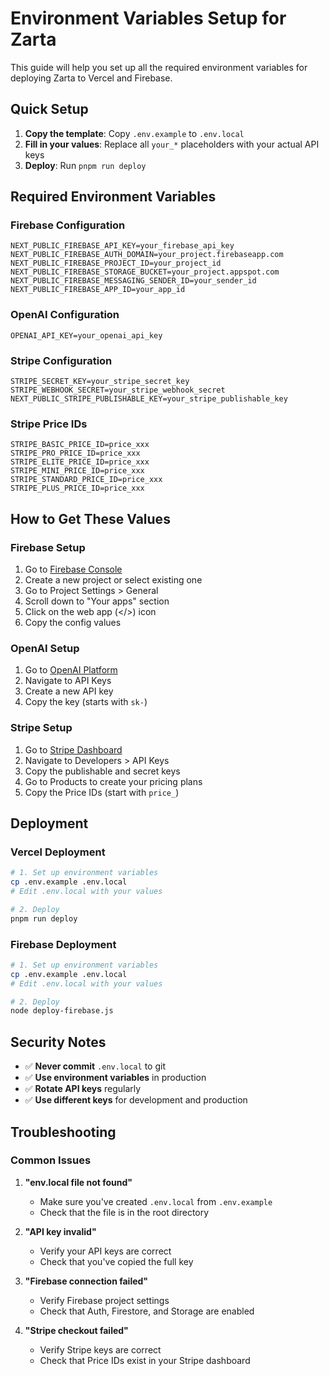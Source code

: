 # Environment Variables Setup for Zarta

This guide will help you set up all the required environment variables for deploying Zarta to Vercel and Firebase.

## Quick Setup

1. **Copy the template**: Copy `.env.example` to `.env.local`
2. **Fill in your values**: Replace all `your_*` placeholders with your actual API keys
3. **Deploy**: Run `pnpm run deploy`

## Required Environment Variables

### Firebase Configuration
```env
NEXT_PUBLIC_FIREBASE_API_KEY=your_firebase_api_key
NEXT_PUBLIC_FIREBASE_AUTH_DOMAIN=your_project.firebaseapp.com
NEXT_PUBLIC_FIREBASE_PROJECT_ID=your_project_id
NEXT_PUBLIC_FIREBASE_STORAGE_BUCKET=your_project.appspot.com
NEXT_PUBLIC_FIREBASE_MESSAGING_SENDER_ID=your_sender_id
NEXT_PUBLIC_FIREBASE_APP_ID=your_app_id
```

### OpenAI Configuration
```env
OPENAI_API_KEY=your_openai_api_key
```

### Stripe Configuration
```env
STRIPE_SECRET_KEY=your_stripe_secret_key
STRIPE_WEBHOOK_SECRET=your_stripe_webhook_secret
NEXT_PUBLIC_STRIPE_PUBLISHABLE_KEY=your_stripe_publishable_key
```

### Stripe Price IDs
```env
STRIPE_BASIC_PRICE_ID=price_xxx
STRIPE_PRO_PRICE_ID=price_xxx
STRIPE_ELITE_PRICE_ID=price_xxx
STRIPE_MINI_PRICE_ID=price_xxx
STRIPE_STANDARD_PRICE_ID=price_xxx
STRIPE_PLUS_PRICE_ID=price_xxx
```

## How to Get These Values

### Firebase Setup
1. Go to [Firebase Console](https://console.firebase.google.com/)
2. Create a new project or select existing one
3. Go to Project Settings > General
4. Scroll down to "Your apps" section
5. Click on the web app (</>) icon
6. Copy the config values

### OpenAI Setup
1. Go to [OpenAI Platform](https://platform.openai.com/)
2. Navigate to API Keys
3. Create a new API key
4. Copy the key (starts with `sk-`)

### Stripe Setup
1. Go to [Stripe Dashboard](https://dashboard.stripe.com/)
2. Navigate to Developers > API Keys
3. Copy the publishable and secret keys
4. Go to Products to create your pricing plans
5. Copy the Price IDs (start with `price_`)

## Deployment

### Vercel Deployment
```bash
# 1. Set up environment variables
cp .env.example .env.local
# Edit .env.local with your values

# 2. Deploy
pnpm run deploy
```

### Firebase Deployment
```bash
# 1. Set up environment variables
cp .env.example .env.local
# Edit .env.local with your values

# 2. Deploy
node deploy-firebase.js
```

## Security Notes

- ✅ **Never commit** `.env.local` to git
- ✅ **Use environment variables** in production
- ✅ **Rotate API keys** regularly
- ✅ **Use different keys** for development and production

## Troubleshooting

### Common Issues

1. **"env.local file not found"**
   - Make sure you've created `.env.local` from `.env.example`
   - Check that the file is in the root directory

2. **"API key invalid"**
   - Verify your API keys are correct
   - Check that you've copied the full key

3. **"Firebase connection failed"**
   - Verify Firebase project settings
   - Check that Auth, Firestore, and Storage are enabled

4. **"Stripe checkout failed"**
   - Verify Stripe keys are correct
   - Check that Price IDs exist in your Stripe dashboard 